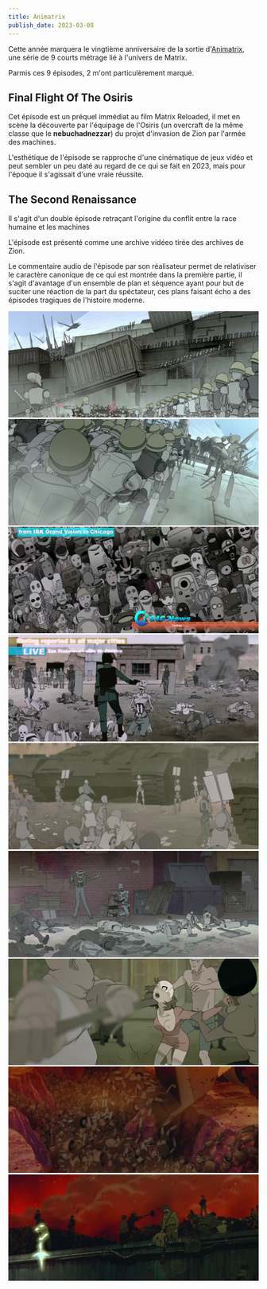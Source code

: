 ```yaml
---
title: Animatrix
publish_date: 2023-03-08
---
```


Cette année marquera le vingtième anniversaire de la sortie
d'[Animatrix](https://wikipedia.org/wiki/Animatrix), une série de 9 courts
métrage lié à l'univers de Matrix.

Parmis ces 9 épisodes, 2 m'ont particulèrement marqué.

## Final Flight Of The Osiris

Cet épisode est un préquel immédiat au film Matrix Reloaded, il met en scène la
découverte par l'équipage de l'Osiris (un overcraft de la même classe que le
**nebuchadnezzar**) du projet d'invasion de Zion par l'armée des machines.

L'esthétique de l'épisode se rapproche d'une cinématique de jeux vidéo et peut
sembler un peu daté au regard de ce qui se fait en 2023, mais pour l'époque il
s'agissait d'une vraie réussite.

## The Second Renaissance

Il s'agit d'un double épisode retraçant l'origine du conflit entre la race
humaine et les machines

L'épisode est présenté comme une archive vidéeo tirée des archives de Zion.

Le commentaire audio de l'épisode par son réalisateur permet de relativiser le
caractère canonique de ce qui est montrée dans la première partie, il s'agit
d'avantage d'un ensemble de plan et séquence ayant pour but de suciter une
réaction de la part du spéctateur, ces plans faisant écho a des épisodes
tragiques de l'histoire moderne.

![the-second-renaissance-part-one-001](./the-second-renaissance/the-second-renaissance-part-one-001.png)
![the-second-renaissance-part-one-002](./the-second-renaissance/the-second-renaissance-part-one-002.png)
![the-second-renaissance-part-one-003](./the-second-renaissance/the-second-renaissance-part-one-003.png)
![the-second-renaissance-part-one-004](./the-second-renaissance/the-second-renaissance-part-one-004.png)
![the-second-renaissance-part-one-005](./the-second-renaissance/the-second-renaissance-part-one-005.png)
![the-second-renaissance-part-one-006](./the-second-renaissance/the-second-renaissance-part-one-006.png)
![the-second-renaissance-part-one-007](./the-second-renaissance/the-second-renaissance-part-one-007.png)
![the-second-renaissance-part-one-008](./the-second-renaissance/the-second-renaissance-part-one-008.png)
![the-second-renaissance-part-one-009](./the-second-renaissance/the-second-renaissance-part-one-009.png)
